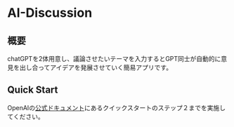 # AI-Discussion

## 概要

chatGPTを2体用意し、議論させたいテーマを入力するとGPT同士が自動的に意見を出し合ってアイデアを発展させていく簡易アプリです。

## Quick Start

OpenAIの[公式ドキュメント](https://platform.openai.com/docs/quickstart?context=python)にあるクイックスタートのステップ２までを実施してください。

